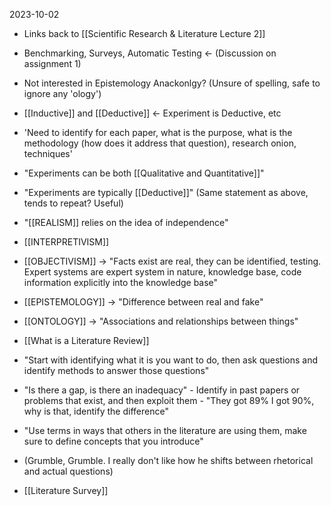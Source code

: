 2023-10-02

* Links back to [[Scientific Research & Literature Lecture 2]]

* Benchmarking, Surveys, Automatic Testing <- (Discussion on assignment 1)

* Not interested in Epistemology Anackonlgy? (Unsure of spelling, safe to ignore any 'ology')

* [[Inductive]] and [[Deductive]] <- Experiment is Deductive, etc

* 'Need to identify for each paper, what is the purpose, what is the methodology (how does it address that question), research onion, techniques'

* "Experiments can be both [[Qualitative and Quantitative]]"

* "Experiments are typically [[Deductive]]" (Same statement as above, tends to repeat? Useful)

* "[[REALISM]] relies on the idea of independence"

* [[INTERPRETIVISM]]

* [[OBJECTIVISM]] -> "Facts exist are real, they can be identified, testing. Expert systems are expert system in nature, knowledge base, code information explicitly into the knowledge base"

* [[EPISTEMOLOGY]] -> "Difference between real and fake"

* [[ONTOLOGY]] -> "Associations and relationships between things"

* [[What is a Literature Review]]

* "Start with identifying what it is you want to do, then ask questions and identify methods to answer those questions"

* "Is there a gap, is there an inadequacy" - Identify in past papers or problems that exist, and then exploit them - "They got 89% I got 90%, why is that, identify the difference"

* "Use terms in ways that others in the literature are using them, make sure to define concepts that you introduce"

* (Grumble, Grumble. I really don't like how he shifts between rhetorical and actual questions)

* [[Literature Survey]]